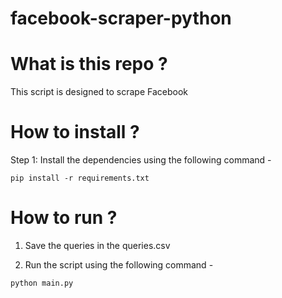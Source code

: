 # facebook-scraper-python
# What is this repo ?
This script is designed to scrape Facebook

# How to install ?

Step 1: Install the dependencies using the following command - 
```
pip install -r requirements.txt
```
# How to run ?

1. Save the queries in the queries.csv

2. Run the script using the following command - 
```
python main.py
```

